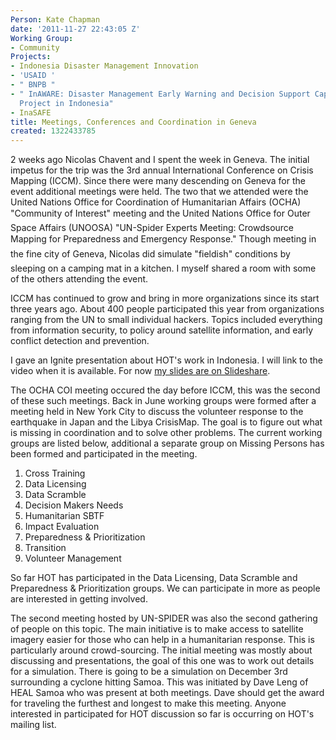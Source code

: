 ```yaml
---
Person: Kate Chapman
date: '2011-11-27 22:43:05 Z'
Working Group:
- Community
Projects:
- Indonesia Disaster Management Innovation
- 'USAID '
- " BNPB "
- " InAWARE: Disaster Management Early Warning and Decision Support Capacity Enhancement
  Project in Indonesia"
- InaSAFE
title: Meetings, Conferences and Coordination in Geneva
created: 1322433785
---
```

<p>2 weeks ago Nicolas Chavent and I spent the week in Geneva. The initial impetus for the trip was the 3rd annual International Conference on Crisis Mapping (ICCM). Since there were many descending on Geneva for the event additional meetings were held. The two that we attended were the United Nations Office for Coordination of Humanitarian Affairs (OCHA) "Community of Interest" meeting and the United Nations Office for Outer Space Affairs (UNOOSA) "UN-Spider Experts Meeting: Crowdsource Mapping for Preparedness and Emergency Response." Though meeting in the fine city of Geneva, Nicolas did simulate "fieldish" conditions by sleeping on a camping mat in a kitchen. I myself shared a room with some of the others attending the event.</p><p>ICCM has continued to grow and bring in more organizations since its start three years ago. About 400 people participated this year from organizations ranging from the UN to small individual hackers. Topics included everything from information security, to policy around satellite information, and early conflict detection and prevention.</p><p>I gave an Ignite presentation about HOT's work in Indonesia. I will link to the video when it is available. For now <a href="http://www.slideshare.net/wonderchook/mapping-an-entire-country-for-exposure">my slides are on Slideshare</a>.</p><p>The OCHA COI meeting occured the day before ICCM, this was the second of these such meetings. Back in June working groups were formed after a meeting held in New York City to discuss the volunteer response to the earthquake in Japan and the Libya CrisisMap. The goal is to figure out what is missing in coordination and to solve other problems. The current working groups are listed below, additional a separate group on Missing Persons has been formed and participated in the meeting.</p><ol><li>Cross Training</li><li>Data Licensing</li><li>Data Scramble</li><li>Decision Makers Needs</li><li>Humanitarian SBTF</li><li>Impact Evaluation</li><li>Preparedness &amp; Prioritization</li><li>Transition</li><li>Volunteer Management</li></ol><p>So far HOT has participated in the Data Licensing, Data Scramble and Preparedness &amp; Prioritization groups. We can participate in more as people are interested in getting involved.</p><p>The second meeting hosted by UN-SPIDER was also the second gathering of people on this topic. The main initiative is to make access to satellite imagery easier for those who can help in a humanitarian response. This is particularly around crowd-sourcing. The initial meeting was mostly about discussing and presentations, the goal of this one was to work out details for a simulation. There is going to be a simulation on December 3rd surrounding a cyclone hitting Samoa. This was initiated by Dave Leng of HEAL Samoa who was present at both meetings. Dave should get the award for traveling the furthest and longest to make this meeting. Anyone interested in participated for HOT discussion so far is occurring on HOT's mailing list.</p>
